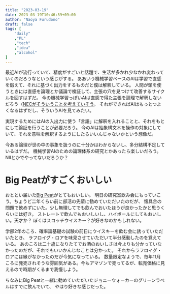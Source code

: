 ```yaml
---
title: "2023-03-19"
date: 2023-03-19T10:46:59+09:00
author: "Naoya Furudono"
draft: false
tags: [
    "daily"
    ,"PL"
    ,"tech"
    ,"idea"
    ,"alcohol"
]
---
```


最近AIが流行っていて、精度がすごいと話題で、生活が多かれ少なかれ変わっていくのだろうなという感じがする。
ああいう機械学習ベースのAIは学習で直感を鍛えて、それに基づく出力をするものだと僕は解釈している。
人間が頭を使うときには直感を論理とか議論で検証して、主張の穴を見つけて改善するサイクルを回すはずだ。
今の機械学習っぽいAIは直感で得た主張を論理で解釈しないだろう（[NECがそういうことを考えていそう](https://www.nec.com/en/global/rd/technologies/201807/index.html)。
それができればAIはもっとつよくなるはずだし、そういうAIを見てみたい。

実現するためにはAIの入出力に使う「言語」に解釈を入れることと、それをもとにして論証を行うことが必要だろう。
今のAIは抽象構文木を操作の対象にしていて、それを意味を解釈するようにしたらいいんじゃないかという想像だ。

今ある論理が世の中の事象を扱うのに十分かはわからないし、多分結構不足しているはずだ。
機械学習AIのための論理体系の研究とかあったら楽しいだろう。NIIとかでやってないだろうか？

# Big Peatがすごくおいしい

おととい届いた[Big Peat](https://bigpeat.com/)がとてもおいしい。
明日の研究室飲み会にもっていこう。ちょうど二年くらい前に部活の先輩に勧めていただいたのだが、
懐具合の問題で飲めずにいた。少し無理してでも飲んでおいたほうが良かったかと思うくらいには好き。
ストレートで飲んでもおいしいし、ハイボールにしてもおいしい。天才か？
ぼくはスコッチウイスキー？が好きなのかもしれない。

学部2年のころ、確率論基礎の試験の前日にウイスキーを飲む会に誘っていただいたとき、
ラフロイグ・ロアを味見させていただいて半分感動したのを覚えている。
あのころは二十歳になりたてでお酒のおいしさは今よりも分かっていなかったのだが、それでもいいかんじなことは分かった。
それからラフロイグ・ロアには縁がなかったのだが今気になっている。
数量限定なようで、毎年11月ころに発売されそうな雰囲気がある。今もアマゾンで売ってるが、転売価格に見えるので時期がくるまで我慢しよう。

ちなみにBig Peatと一緒に勧めていただいたジョニーウォーカーのグリーンラベルはすでに飲んでいて、 やはり好きな感じだった。

